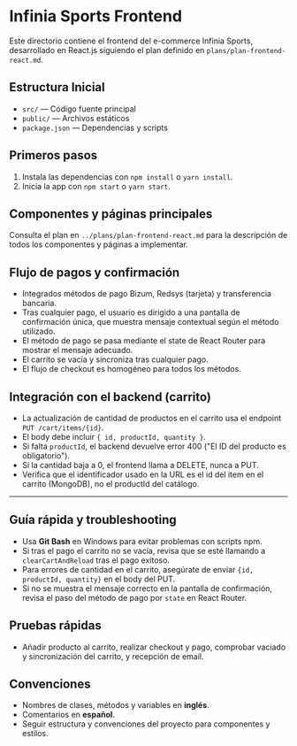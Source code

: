 # Infinia Sports Frontend

Este directorio contiene el frontend del e-commerce Infinia Sports, desarrollado en React.js siguiendo el plan definido en `plans/plan-frontend-react.md`.

## Estructura Inicial
- `src/` — Código fuente principal
- `public/` — Archivos estáticos
- `package.json` — Dependencias y scripts

## Primeros pasos
1. Instala las dependencias con `npm install` o `yarn install`.
2. Inicia la app con `npm start` o `yarn start`.

## Componentes y páginas principales
Consulta el plan en `../plans/plan-frontend-react.md` para la descripción de todos los componentes y páginas a implementar.

## Flujo de pagos y confirmación
- Integrados métodos de pago Bizum, Redsys (tarjeta) y transferencia bancaria.
- Tras cualquier pago, el usuario es dirigido a una pantalla de confirmación única, que muestra mensaje contextual según el método utilizado.
- El método de pago se pasa mediante el state de React Router para mostrar el mensaje adecuado.
- El carrito se vacía y sincroniza tras cualquier pago.
- El flujo de checkout es homogéneo para todos los métodos.

## Integración con el backend (carrito)
- La actualización de cantidad de productos en el carrito usa el endpoint `PUT /cart/items/{id}`.
- El body debe incluir `{ id, productId, quantity }`.
- Si falta `productId`, el backend devuelve error 400 ("El ID del producto es obligatorio").
- Si la cantidad baja a 0, el frontend llama a DELETE, nunca a PUT.
- Verifica que el identificador usado en la URL es el id del item en el carrito (MongoDB), no el productId del catálogo.

---

## Guía rápida y troubleshooting
- Usa **Git Bash** en Windows para evitar problemas con scripts npm.
- Si tras el pago el carrito no se vacía, revisa que se esté llamando a `clearCartAndReload` tras el pago exitoso.
- Para errores de cantidad en el carrito, asegúrate de enviar `{id, productId, quantity}` en el body del PUT.
- Si no se muestra el mensaje correcto en la pantalla de confirmación, revisa el paso del método de pago por `state` en React Router.

## Pruebas rápidas
- Añadir producto al carrito, realizar checkout y pago, comprobar vaciado y sincronización del carrito, y recepción de email.

## Convenciones
- Nombres de clases, métodos y variables en **inglés**.
- Comentarios en **español**.
- Seguir estructura y convenciones del proyecto para componentes y estilos.
